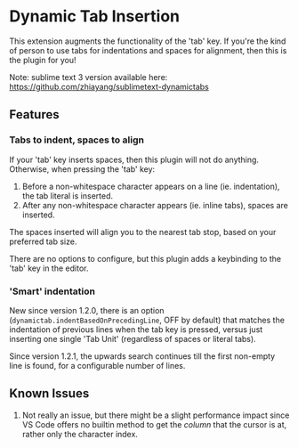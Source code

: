 # Dynamic Tab Insertion

This extension augments the functionality of the 'tab' key. If you're the kind of person to use tabs for indentations and spaces for alignment, then this is the plugin for you!

Note: sublime text 3 version available here: https://github.com/zhiayang/sublimetext-dynamictabs

## Features


### Tabs to indent, spaces to align
If your 'tab' key inserts spaces, then this plugin will not do anything. Otherwise, when pressing the 'tab' key:

1. Before a non-whitespace character appears on a line (ie. indentation), the tab literal is inserted.
2. After any non-whitespace character appears (ie. inline tabs), spaces are inserted.

The spaces inserted will align you to the nearest tab stop, based on your preferred tab size.

There are no options to configure, but this plugin adds a keybinding to the 'tab' key in the editor.


### 'Smart' indentation
New since version 1.2.0, there is an option (`dynamictab.indentBasedOnPrecedingLine`, OFF by default) that matches the indentation of previous lines when the tab key is pressed, versus just inserting one single 'Tab Unit' (regardless of spaces or literal tabs).

Since version 1.2.1, the upwards search continues till the first non-empty line is found, for a configurable number of lines.


## Known Issues

1. Not really an issue, but there might be a slight performance impact since VS Code offers no builtin method to get the *column* that the cursor is at,
rather only the character index.
